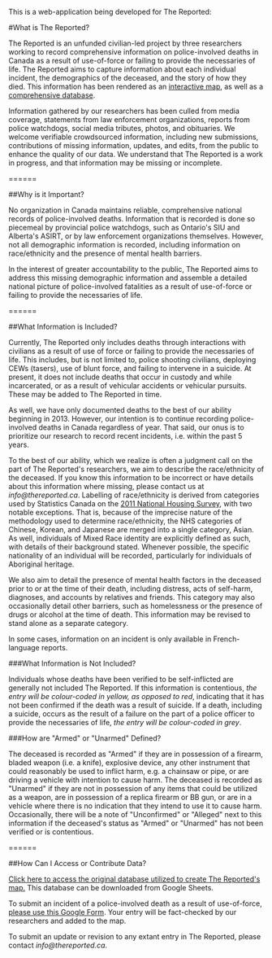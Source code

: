 This is a web-application being developed for The Reported:

#What is The Reported?

The Reported is an unfunded civilian-led project by three researchers working to record comprehensive information on police-involved deaths in Canada as a result of use-of-force or failing to provide the necessaries of life. The Reported aims to capture information about each individual incident, the demographics of the deceased, and the story of how they died. This information has been rendered as an [interactive map](http://thereported.ca/#map), as well as a [comprehensive database](https://docs.google.com/spreadsheets/d/1r-e6lWoVLSagRk7zfp_TNkgVrhRTtVe2QoYUwOrAeKI/edit?usp=sharing).

Information gathered by our researchers has been culled from media coverage, statements from law enforcement organizations, reports from police watchdogs, social media tributes, photos, and obituaries. We welcome verifiable crowdsourced information, including new submissions, contributions of missing information, updates, and edits, from the public to enhance the quality of our data. We understand that The Reported is a work in progress, and that information may be missing or incomplete.

======

##Why is it Important?

No organization in Canada maintains reliable, comprehensive national records of police-involved deaths. Information that is recorded is done so piecemeal by provincial police watchdogs, such as Ontario's SIU and Alberta's ASIRT, or by law enforcement organizations themselves. However, not all demographic information is recorded, including information on race/ethnicity and the presence of mental health barriers.

In the interest of greater accountability to the public, The Reported aims to address this missing demographic information and assemble a detailed national picture of police-involved fatalities as a result of use-of-force or failing to provide the necessaries of life.

======

##What Information is Included?

Currently, The Reported only includes deaths through interactions with civilians as a result of use of force or failing to provide the necessaries of life. This includes, but is not limited to, police shooting civilians, deploying CEWs (tasers), use of blunt force, and failing to intervene in a suicide. At present, it does not include deaths that occur in custody and while incarcerated, or as a result of vehicular accidents or vehicular pursuits. These may be added to The Reported in time.

As well, we have only documented deaths to the best of our ability beginning in 2013. However, our intention is to continue recording police-involved deaths in Canada regardless of year. That said, our onus is to prioritize our research to record recent incidents, i.e. within the past 5 years.

To the best of our ability, which we realize is often a judgment call on the part of The Reported's researchers, we aim to describe the race/ethnicity of the deceased. If you know this information to be incorrect or have details about this information where missing, please contact us at _info@thereported.ca_. Labelling of race/ethnicity is derived from categories used by Statistics Canada on the [2011 National Housing Survey](http://www12.statcan.gc.ca/nhs-enm/2011/dp-pd/prof/details/page.cfm?Lang=E&Geo1=PR&Code1=01&Data=Count&SearchText=Canada&SearchType=Begins&SearchPR=01&A1=All&B1=All&Custom=&TABID=1), with two notable exceptions. That is, because of the imprecise nature of the methodology used to determine race/ethnicity, the NHS categories of Chinese, Korean, and Japanese are merged into a single category, Asian. As well, individuals of Mixed Race identity are explicitly defined as such, with details of their background stated. Whenever possible, the specific nationality of an individual will be recorded, particularly for individuals of Aboriginal heritage.

We also aim to detail the presence of mental health factors in the deceased prior to or at the time of their death, including distress, acts of self-harm, diagnoses, and accounts by relatives and friends. This category may also occasionally detail other barriers, such as homelessness or the presence of drugs or alcohol at the time of death. This information may be revised to stand alone as a separate category.

In some cases, information on an incident is only available in French-language reports.

###What Information is Not Included?

Individuals whose deaths have been verified to be self-inflicted are generally not included The Reported. If this information is contentious, _the entry will be colour-coded in yellow, as opposed to red_, indicating that it has not been confirmed if the death was a result of suicide. If a death, including a suicide, occurs as the result of a failure on the part of a police officer to provide the necessaries of life, _the entry will be colour-coded in grey_.

###How are "Armed" or "Unarmed" Defined?

The deceased is recorded as "Armed" if they are in possession of a firearm, bladed weapon (i.e. a knife), explosive device, any other instrument that could reasonably be used to inflict harm, e.g. a chainsaw or pipe, or are driving a vehicle with intention to cause harm. The deceased is recorded as "Unarmed" if they are not in possession of any items that could be utilized as a weapon, are in possession of a replica firearm or BB gun, or are in a vehicle where there is no indication that they intend to use it to cause harm. Occasionally, there will be a note of "Unconfirmed" or "Alleged" next to this information if the deceased's status as "Armed" or "Unarmed" has not been verified or is contentious.

======

##How Can I Access or Contribute Data?

[Click here to access the original database utilized to create The Reported's map.](https://docs.google.com/spreadsheets/d/1r-e6lWoVLSagRk7zfp_TNkgVrhRTtVe2QoYUwOrAeKI/edit?usp=sharing_) This database can be downloaded from Google Sheets.

To submit an incident of a police-involved death as a result of use-of-force, [please use this Google Form](https://goo.gl/forms/AQc5qrRfr1ZgabDS2). Your entry will be fact-checked by our researchers and added to the map.

To submit an update or revision to any extant entry in The Reported, please contact _info@thereported.ca_.